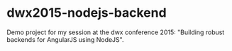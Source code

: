 # dwx2015-nodejs-backend
Demo project for my session at the dwx conference 2015: "Building robust backends for AngularJS using NodeJS".  
